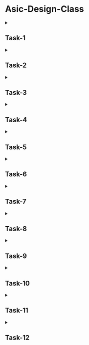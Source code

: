 # Asic-Design-Class
<details>
 
<summary> <h2>Task-1</h2> </summary>

## Task-1: Write a C code and compile it on gcc compiler.

This repository contains a simple C program that calculates the sum of n numbers.

File: Sum1tox.c
This is the main source file containing the C program.
Compilation: Compiled using gcc
`gcc -o sum1tox Sum1tox.c`

`-o sum1tox`: Specifies the output file name as sum1tox

Sum1tox.c: Input source file name

Execution: After compilation, execute the program with the command `./sum1tox.`


![Screenshot 2024-07-17 092149](https://github.com/user-attachments/assets/af84717b-b0c1-4f8a-9d30-8d80195b5b6d)




## Compile same code and run it onto RISC-V gcc compiler.

**Step:1**

Compiled the c code on RISC-V compiler using `cat Sum1tox.c`. 

![Screenshot 2024-07-18 195246](https://github.com/user-attachments/assets/6899beb4-d383-4b27-a502-3cd120e7b846)

**Step:2**

Then convert the C program to assembly code using `riscv64-unknown-elf-objdump -d sum1tox`
and after that use this command: `riscv64-unknown-elf-gcc -O1 -mabi=lp64 -march=rv64i -o sum1tox Sum1tox.c` to compile the program.

**Step:3**

Finally we use  `riscv64-unknown-elf-objdump -d sum1tox | less` to dump the assembly code in terminal.

![Screenshot 2024-07-18 192606](https://github.com/user-attachments/assets/94ad7db1-6a88-4d29-9afa-be0ba5166ffe)

Now we can see that our output is same at 1018c location using both gcc and RISCV compiler.

</details>

<details>
 
<summary> <h2>Task-2</h2> </summary>

## Task-2:To find the output of C program on the RISC V Compiler and debug each instruction using the Spike command.

**Step-1:** Firstly we verified that our c code result come from gcc and Risc-V compiler are equal and then we start debugging using `spike -d pk sum1tox` command.

![Screenshot 2024-07-21 142420](https://github.com/user-attachments/assets/d04d0992-002d-437e-98b4-f4af68473c0d)

**Step-2:** The Assembly code of our C program is:

![Screenshot 2024-07-21 104126](https://github.com/user-attachments/assets/832f190c-048a-46c8-91a8-3fc81b4e1869)



**Step-3:** From the assembly code we can see that the first address is at 100b0. To debug it we use the following command: `until pc 0 100b0`
Our first instruction is reg 0. To check it's content we use following code: `reg 0 a0`. Similarly we can get content of each and every line of our assembly code.

![Screenshot 2024-07-21 104507](https://github.com/user-attachments/assets/389df2cf-23ac-42f1-8ee6-cf2b2b22f17a)

</details>
 
<details>
 
<summary> <h2>Task-3</h2> </summary>

## Task-3: To run assembly instructions using a given verilog code for a risc-V processor.


| Operation         | RISC-V ISA      | Hardcoded ISA   | Instruction Format |
|-------------------|-----------------|-----------------|---------------------|
| ADD r8, r9, r10   | 32’h00A482B3    | 32'h02208300    | R-type              |
| SUB r10, r8, r9   | 32’h409482B3    | 32'h02209380    | R-type              |
| AND r9, r8, r10   | 32’h00A4C2B3    | 32'h0230A400    | R-type              |
| OR r8, r9, r5     | 32’h005482B3    | 32'h02513480    | R-type              |
| XOR r8, r8, r4    | 32’h004482B3    | 32'h0240C500    | R-type              |
| SLT r00, r1, r4   | 32’h004002B3    | 32'h02415580    | R-type              |
| ADDI r02, r2, 5   | 32’h00510113    | 32'h00520600    | I-type              |
| SW r2, r0, 4      | 32’h00412023    | 32'h00209181    | S-type              |
| SRL r06, r01, r1  | 32’h00119533    | 32'h00271803    | R-type              |
| BNE r0, r0, 20    | 32’h01400063    | 32'h01409002    | B-type              |
| BEQ r0, r0, 15    | 32’h00F00063    | 32'h00F00002    | B-type              |
| LW r03, r01, 2    | 32’h00210183    | 32'h00208681    | I-type              |
| SLL r05, r01, r1  | 32’h00109533    | 32’h00208783    | R-type              |

The following commands were used to run the verilog code:

![Screenshot 2024-07-28 144818](https://github.com/user-attachments/assets/60344dc3-8cee-4b74-9d50-9fba65bd99e1)

The given hardcoded instructions are:

![Screenshot 2024-07-28 115648](https://github.com/user-attachments/assets/2984cac6-79ba-4429-a171-baa32e2f4117)

Our verilog program instructions are:

![Screenshot 2024-07-28 125110](https://github.com/user-attachments/assets/a5c481a8-89f9-4d21-83bd-02b378466c7e)


Here in this code there are some mismatch in the below images because the code which we are using is already hardcoded:


`ADD R8, R9, R10`

This is the waveform of the given hardcoded verilog program:

![Screenshot 2024-07-28 115909](https://github.com/user-attachments/assets/a25b54d1-dc1d-4d60-8591-835493c83d55)

This is the waveform of our verilog program:

![Screenshot 2024-07-28 140238](https://github.com/user-attachments/assets/b3905a23-b725-4876-af62-8a26068ca64e)


`SUB R10, R8, R9`

This is the waveform of the given hardcoded verilog program:

![Screenshot 2024-07-28 115942](https://github.com/user-attachments/assets/3adb8b54-269f-4fae-a213-16f37cd9f701)

This is the waveform of our verilog program:

![Screenshot 2024-07-28 140315](https://github.com/user-attachments/assets/fbe28a5c-a1d7-471e-a477-2dd75a885a2d)

`AND R9, R8, R10`

 This is the waveform of the given hardcoded verilog program:

 ![Screenshot 2024-07-28 120013](https://github.com/user-attachments/assets/a7426e2c-fc90-4047-ad83-e081414119ec)

 This is the waveform of our verilog program:

 ![Screenshot 2024-07-28 140330](https://github.com/user-attachments/assets/fcbfebaa-0100-4f14-9a92-1c55127a898b)


 `OR R8, R9, R5`

  This is the waveform of the given hardcoded verilog program:

  ![Screenshot 2024-07-28 120035](https://github.com/user-attachments/assets/80f8c2a2-03b9-4c4b-8bd5-49101ffaaad3)

  This is the waveform of our verilog program:

  ![Screenshot 2024-07-28 140347](https://github.com/user-attachments/assets/4f63a635-3a6d-4f5f-909c-483181f553b3)

  `XOR r8, r8, r4`

  This is the waveform of the given hardcoded verilog program:

  ![Screenshot 2024-07-28 120128](https://github.com/user-attachments/assets/de4b3cf8-4eef-4868-b5ef-3d10d976c579)

  This is the waveform of our verilog program:

  ![Screenshot 2024-07-28 140403](https://github.com/user-attachments/assets/aefa8bf4-491e-42f4-a685-09576e3f7ff2)

  `SLT r00, r1, r4 `

  This is the waveform of the given hardcoded verilog program:

  ![Screenshot 2024-07-28 120156](https://github.com/user-attachments/assets/7c3b22f6-db6e-4aaf-9f55-b564e8c6f8ad)

  This is the waveform of our verilog program:

  ![Screenshot 2024-07-28 140426](https://github.com/user-attachments/assets/fa74712f-9fab-4c9b-939b-f091414b9859)

  `ADDI r02, r2, 5 `

  This is the waveform of the given hardcoded verilog program:

  ![Screenshot 2024-07-28 120220](https://github.com/user-attachments/assets/32fefec3-ba90-4f8d-bdd3-c453cdcfc516)

  This is the waveform of our verilog program:

  ![Screenshot 2024-07-28 140442](https://github.com/user-attachments/assets/5c2c48df-ea70-45ef-8f44-6238c33ff02c)

  `SW r2, r0, 4`

   This is the waveform of the given hardcoded verilog program:

   ![Screenshot 2024-07-28 120245](https://github.com/user-attachments/assets/71704811-25de-4352-a6b1-8472d0988329)

   This is the waveform of our verilog program:

   ![Screenshot 2024-07-28 140458](https://github.com/user-attachments/assets/5965733c-a2c4-435b-90a3-47caa206a3c7)

   `SRL r06, r01, r1`

   This is the waveform of our verilog program:

   ![Screenshot 2024-07-28 140514](https://github.com/user-attachments/assets/ef1666db-b95a-4452-b19d-763d206200fd)

   `BNE r0, r0, 20`

   This is the waveform of our verilog program:

   ![Screenshot 2024-07-28 184617](https://github.com/user-attachments/assets/69ce370e-a8cd-4f9e-b309-208f7ef74fed)

   `BEQ r0, r0, 15`

   This is the waveform of our verilog program:

   ![Screenshot 2024-07-28 184650](https://github.com/user-attachments/assets/0f774abb-2bb4-4771-8733-9a26d3261b87)

</details>
 

<details>
 
<summary> <h2>Task-4</h2> </summary>

## Task:4-->> To write an Application in C, compile it with gcc and Risc-v gcc
**Application:To design a Voting Machine which takes input from users and give final result according to inputs.** 

**Step:1-->> C code of the application**

> code

``` c
#include<stdio.h> 

int main() { 
    char n[10]; 
    int a[10], csp = 0, bjp = 0, bsp = 0, sp = 0, nota = 0, win = 0;

    again: 
    printf("\nPlease enter your name:"); 
    scanf("%s", n);

    printf("\nHello %s please enter your age:", n); 
    scanf("%d", &a[0]); // a[0] for age.

    if(a[0] >= 18) { 
        printf("\nYou are eligible for voting!\nLet's start the process."); 
        printf("\nEnter 1-CONGRESS\nEnter 2-BJP\nEnter 3-BAHUJAN SAMAJWADI PARTY\nEnter 4-SAMAJWADI PARTY\nEnter 5-NOTA\n:"); 
        scanf("%d", &a[1]); // a[1] for your vote.

        if(a[1] == 1) csp++; 
        if(a[1] == 2) bjp++; 
        if(a[1] == 3) bsp++; 
        if(a[1] == 4) sp++; 
        if(a[1] == 5) nota++;

        printf("\nAll process is completed! Here is your receipt."); 
        printf("\nReceipt:\nName: %s\nAge: %d", n, a[0]);

        if(a[1] == 1) printf("\nVote: CONGRESS"); 
        if(a[1] == 2) printf("\nVote: BJP"); 
        if(a[1] == 3) printf("\nVote: BAHUJAN SAMAJWADI PARTY"); 
        if(a[1] == 4) printf("\nVote: SAMAJWADI PARTY"); 
        if(a[1] == 5) printf("\nVote: NOTA");

        printf("\nThanks for visiting :)");

        nefv: 
        printf("\nEnter 0 for exit\nEnter 1 for allowing another person to vote:"); 
        scanf("%d", &a[2]);

        if(a[2] == 0) { 
            printf("\nResult of voting\nCONGRESS = %d\nBJP = %d\nBAHUJAN SAMAJWADI PARTY = %d\nSAMAJWADI PARTY = %d\nNOTA = %d", csp, bjp, bsp, sp, nota);
            win = ((csp > bjp) && (csp > bsp) && (csp > sp)) ? csp :
                  ((bjp > csp) && (bjp > bsp) && (bjp > sp)) ? bjp :
                  ((bsp > bjp) && (bsp > csp) && (bsp > sp)) ? bsp :
                  ((sp > bjp) && (sp > csp) && (sp > bsp)) ? sp : nota;

            if(win == bjp) printf("\nThe Winner is BJP!"); 
            if(win == csp) printf("\nThe Winner is CONGRESS!"); 
            if(win == bsp) printf("\nThe Winner is BAHUJAN SAMAJWADI PARTY!"); 
            if(win == sp) printf("\nThe Winner is SAMAJWADI PARTY!"); 
            if((win == nota) && (bjp == 0) && (csp == 0) && (bsp == 0) && (sp == 0)) 
                printf("\nNo one got any votes, that's why voting is postponed and voting dates will be available soon!"); 
            if(win < nota) printf(", but NOTA got more votes than the winner.");
        } 
        
        if(a[2] == 1) 
            goto again; 
    } else { 
        printf("\nYou are not eligible for voting.\nThanks for visiting!"); 
        goto nefv; 
    } // Not eligible for voting.

    return 0; 
}
```

**Step:2-->> Compilation using gcc compiler: For this we used command `gcc -o Asic_Application Application.c`**

file:///home/vsduser/Pictures/Screenshot%20from%202024-08-14%2018-37-17.png![image](https://github.com/user-attachments/assets/d8b7ada4-b82c-4cea-b70c-563c66c6be24)



**Step:3-->> Compilation using risc-v by O1 with `riscv64-unknown-elf-gcc -O1 -mabi=lp64 -march=rv64i -o Asic_Application Application.c` command**


``` c
vsduser@vsduser-VirtualBox:~/Downloads$ riscv64-unknown-elf-gcc -O1 -mabi=lp64 -march=rv64i -o Asic_Application Application.c 
vsduser@vsduser-VirtualBox:~/Downloads$ gcc Application.c 
vsduser@vsduser-VirtualBox:~/Downloads$ ./a.out

Please enter your name:Huzaifa

Hello Huzaifa please enter your age:23

You are eligible for voting!
Let's start the process.
Enter 1-CONGRESS
Enter 2-BJP
Enter 3-BAHUJAN SAMAJWADI PARTY
Enter 4-SAMAJWADI PARTY
Enter 5-NOTA
:5

All process is completed! Here is your receipt.
Receipt:
Name: Huzaifa
Age: 23
Vote: NOTA
Thanks for visiting :)
Enter 0 for exit
Enter 1 for allowing another person to vote:0

Result of voting
CONGRESS = 0
BJP = 0
BAHUJAN SAMAJWADI PARTY = 0
SAMAJWADI PARTY = 0
NOTA = 1
No one got any votes, that's why voting is postponed and voting dates will be available soon!
```

**Step:4-->> To debug each instruction using the O1 by `spike pk` command**

``` c
vsduser@vsduser-VirtualBox:~/Downloads$ riscv64-unknown-elf-gcc -O1 -mabi=lp64 -march=rv64i -o Asic_Application
vsduser@vsduser-VirtualBox:~/Downloads$ spike pk Asic_Application 
bbl loader

Please enter your name:Huzaifa

Hello Huzaifa please enter your age:23

You are eligible for voting!
Let's start the process.
Enter 1-CONGRESS
Enter 2-BJP
Enter 3-BAHUJAN SAMAJWADI PARTY
Enter 4-SAMAJWADI PARTY
Enter 5-NOTA
:5

All process is completed! Here is your receipt.
Receipt:
Name: Huzaifa
Age: 23
Vote: NOTA
Thanks for visiting :)
Enter 0 for exit
Enter 1 for allowing another person to vote:0

Result of voting
CONGRESS = 0
BJP = 0
BAHUJAN SAMAJWADI PARTY = 0
SAMAJWADI PARTY = 0
NOTA = 1
No one got any votes, that's why voting is postponed and voting dates will be available soon!

```

**We can see that output coming from gcc compilation, Risc-v compilation and after debugging by O1 using Spike command is same** 


**Step:5-->> Finally we use `riscv64-unknown-elf-objdump -d Asic_Application | less` to dump the assembly code in terminal.**

file:///home/vsduser/Pictures/Screenshot%20from%202024-08-14%2017-49-09.png![image](https://github.com/user-attachments/assets/c3f72645-4142-4bae-ae0f-0738cf214b18)

</details>

<details>
 
<summary> <h2>Task-5</h2> </summary>

## Task:5-->> To make a Risc-V processor core using TL-Verilog.

TL-Verilog (Transaction-Level Verilog) is an advanced hardware description language that builds upon traditional Verilog, aimed at enhancing productivity and abstraction in digital design. It's particularly suited for complex digital systems, such as processors, where managing and optimizing the design process can be challenging.

Key Concepts of TL-Verilog:

**Transaction-Level Abstraction:**

TL-Verilog focuses on modeling the movement of data at a higher level of abstraction, known as transaction-level modeling. Unlike traditional Verilog, which often emphasizes individual signals and their timing, TL-Verilog deals with transactions—units of data movement between different parts of a digital system. This abstraction simplifies design by allowing engineers to think about the overall data flow rather than individual signal toggles.

**Pipeline Constructs:**

One of the major innovations in TL-Verilog is its approach to pipelining. Pipelines are fundamental in digital systems, particularly in CPUs and other processors, where multiple instructions or operations are processed in parallel. In TL-Verilog, pipelines are explicitly defined and managed, making it easier to visualize, implement, and optimize complex pipelines, reducing the chances of errors that might occur with manual pipeline management in traditional Verilog.

**Implicit Register Management:**

In traditional Verilog, designers must explicitly declare and manage registers—storage elements that hold data. TL-Verilog, however, introduces the concept of implicit registers, where the language automatically handles register allocation based on the designer’s high-level description. This reduces the amount of code that needs to be written and makes the design cleaner and easier to understand.

**Cleaner and Simplified Syntax:**

TL-Verilog offers a more streamlined syntax compared to traditional Verilog, which can be verbose and prone to errors. This simplification not only makes the code easier to write and read but also helps in reducing bugs and speeding up the overall development process.

**Scalability:**

The language is designed with scalability in mind. As digital designs grow in complexity, managing them in traditional Verilog can become increasingly difficult. TL-Verilog’s higher-level constructs and abstractions allow for more efficient management of large-scale designs, making it easier to scale up projects.

**Compatibility with Verilog:**

TL-Verilog is fully compatible with traditional Verilog. This means that designers can integrate TL-Verilog into their existing Verilog-based workflows without needing to completely overhaul their current design processes. This compatibility also allows for gradual adoption, where designers can start using TL-Verilog in parts of their design while still relying on traditional Verilog where necessary.

## Risc-V Architecture:

![Screenshot 2024-08-21 121029](https://github.com/user-attachments/assets/143cee21-5214-4f33-a7dc-cb82efe8ff0e)

> Code
``` c

\m4_TLV_version 1d: tl-x.org
\SV
   // This code can be found in: https://github.com/stevehoover/RISC-V_MYTH_Workshop
   
   m4_include_lib(['https://raw.githubusercontent.com/BalaDhinesh/RISC-V_MYTH_Workshop/master/tlv_lib/risc-v_shell_lib.tlv'])

\SV
   m4_makerchip_module   // (Expanded in Nav-TLV pane.)
\TLV

   // /====================\
   // | Sum 1 to 9 Program |
   // \====================/
   //
   // Program for MYTH Workshop to test RV32I
   // Add 1,2,3,...,9 (in that order).
   //
   // Regs:
   //  r10 (a0): In: 0, Out: final sum
   //  r12 (a2): 10
   //  r13 (a3): 1..10
   //  r14 (a4): Sum
   // 
   // External to function:
   m4_asm(ADD, r10, r0, r0)             // Initialize r10 (a0) to 0.
   // Function:
   m4_asm(ADD, r14, r10, r0)            // Initialize sum register a4 with 0x0
   m4_asm(ADDI, r12, r10, 1010)         // Store count of 10 in register a2.
   m4_asm(ADD, r13, r10, r0)            // Initialize intermediate sum register a3 with 0
   // Loop:
   m4_asm(ADD, r14, r13, r14)           // Incremental addition
   m4_asm(ADDI, r13, r13, 1)            // Increment intermediate register by 1
   m4_asm(BLT, r13, r12, 1111111111000) // If a3 is less than a2, branch to label named <loop>
   m4_asm(ADD, r10, r14, r0)            // Store final result to register a0 so that it can be read by main program
   
   m4_asm(SW, r0, r10, 100)             //Command to check for Load instruction
   m4_asm(LW, r15, r0, 100)             // Command to check for the Store Instruction
   
   
   // Optional:
   // m4_asm(JAL, r7, 00000000000000000000) // Done. Jump to itself (infinite loop). (Up to 20-bit signed immediate plus implicit 0 bit (unlike JALR) provides byte address; last immediate bit should also be 0)
   m4_define_hier(['M4_IMEM'], M4_NUM_INSTRS)

   |cpu
      @0
         $reset = *reset;
         $clk_Abu = *clk;



      // YOUR CODE HERE
      @0
         $pc[31:0] = >>1$reset ? 0 
                    : >>3$valid_taken_br ? >>3$br_target_pc
                    : >>3$valid_load ? >>3$pc_inc
                    : >>1$pc_inc;
         
         $start = !$reset && >>1$reset;
     
         
      @1
         $pc_inc[31:0] = $pc + 32'd4;
         //Fetch logic
         
         $imem_rd_addr[M4_IMEM_INDEX_CNT -1 : 0] = $pc[M4_IMEM_INDEX_CNT +1 : 2];
         $imem_rd_en = !$reset;
         $instr[31:0] = $imem_rd_data[31:0];
         
         // Instruction type 

         $is_i_instr = $instr[6:2] ==? 5'b0000x ||
                       $instr[6:2] ==? 5'b001x0 ||
                       $instr[6:2] ==? 5'b11100 ;

         $is_r_instr = $instr[6:2] ==? 5'b01011 ||
                       $instr[6:2] ==? 5'b01100 ||
                       $instr[6:2] ==? 5'b01110 ||
                       $instr[6:2] ==? 5'b10100 ;
         
         $is_u_instr = $instr[6:2] ==? 5'b0x101;
     
         $is_j_instr = $instr[6:2] ==? 5'b11011;

         $is_b_instr = $instr[6:2] ==? 5'b11000;
         
         $is_s_instr = $instr[6:2] ==? 5'b0100x;
         
                  
         
         
         //decode logic for immediate values
         
         $imm[31:0] = $is_i_instr ? { {21{$instr[31]}}, $instr[30:20]}:
                      $is_s_instr ? { {21{$instr[31]}}, $instr[30:25], $instr[11:7]} :
                      $is_b_instr ? { {20{$instr[31]}}, $instr[7], $instr[30:25], $instr[11:8], 1'b0} :
                      $is_u_instr ? {$instr[31:12], 12'b0} :
                      $is_j_instr ? { {12{$instr[31]}}, $instr[19:12], $instr[20], $instr[30:21], 1'b0} :
                      32'b0;         
                
         //decoding other instruction elements
         
         $opcode[6:0] = $instr[6:0] ;
         
         $rd_valid = $is_r_instr || $is_j_instr || $is_i_instr || $is_u_instr;
         $rs2_valid = $is_r_instr || $is_s_instr || $is_b_instr;
         $rs1_valid = $is_r_instr || $is_i_instr || $is_b_instr || $is_s_instr;
         $funct3_valid = $is_r_instr || $is_i_instr || $is_b_instr || $is_s_instr;
         $funct7_valid = $is_r_instr;
         
         ?$rd_valid
            $rd[4:0] = $instr[11:7];
         
         ?$rs2_valid
            $rs2[4:0] = $instr[24:20];
         ?$rs1_valid
            $rs1[4:0] = $instr[19:15];
         ?$funct3_valid
            $funct3[2:0] = $instr[14:12];
         ?$funct7_valid
            $funct7[6:0] = $instr[31:25];
            
         //decoding instructions

         $dec_bits[10:0] = {$funct7[5],$funct3,$opcode};

         //ADD Instructions 
         $is_addi = $dec_bits ==? 11'bx_000_0010011;
         $is_add  = $dec_bits ==? 11'b0_000_0110011;

         //Subtract Instructions
         $is_sltiu  = $dec_bits ==? 11'bx_011_0010011;
         $is_xori   = $dec_bits ==? 11'bx_100_0010011;
         $is_ori    = $dec_bits ==? 11'bx_110_0010011;
         $is_andi   = $dec_bits ==? 11'bx_111_0010011;
         $is_slli   = $dec_bits ==? 11'b0_001_0010011;
         $is_srli   = $dec_bits ==? 11'b0_101_0010011;
         $is_sral   = $dec_bits ==? 11'b1_101_0010011;
         $is_sub    = $dec_bits ==? 11'b1_000_0110011;
         $is_sll    = $dec_bits ==? 11'b0_001_0110011;
         $is_slt    = $dec_bits ==? 11'b0_010_0110011;
         $is_sltu   = $dec_bits ==? 11'b0_011_0110011;
         $is_xor    = $dec_bits ==? 11'b0_100_0110011;
         $is_srl    = $dec_bits ==? 11'b0_101_0110011;
         $is_sra    = $dec_bits ==? 11'b1_101_0110011;
         $is_or     = $dec_bits ==? 11'b0_110_0110011;
         $is_and    = $dec_bits ==? 11'b0_111_0110011;
         
         //Branch Instructions 
         //BEQ - Branch on equal 
         $is_beq = $dec_bits ==? 11'bx_000_1100011;
         //BNE - Branch not equal
         $is_bne = $dec_bits ==? 11'bx_001_1100011;
         //BLT - Branch on less than
         $is_blt = $dec_bits ==? 11'bx_100_1100011;
         //BGE - Branch on greater than
         $is_bge = $dec_bits ==? 11'bx_101_1100011;
         //BLTU - Branch on less than equal
         $is_bltu = $dec_bits ==? 11'bx_110_1100011;
         //BGEU - Branch on greater than equal
         $is_bgeu = $dec_bits ==? 11'bx_111_1100011;
         
         //LOAD INSTRUCTION
         $is_load   = $dec_bits ==? 11'bx_010_0000011;

         //Miscellaneous Instructions 
         $is_lui    = $dec_bits ==? 11'bx_xxx_0110111;
         $is_auipc  = $dec_bits ==? 11'bx_xxx_0010111;
         $is_jal    = $dec_bits ==? 11'bx_xxx_1101111;
         $is_jalb   = $dec_bits ==? 11'bx_000_1100111;
         $is_sb     = $dec_bits ==? 11'bx_000_0100011;
         $is_sh     = $dec_bits ==? 11'bx_001_0100011;
         $is_sw     = $dec_bits ==? 11'bx_010_0100011;
         $is_slti   = $dec_bits ==? 11'bx_010_0010011;

         
                  
      @2
         
         
         $rf_rd_en1 = $rs1_valid;
         $rf_rd_index1[4:0] = $rs1;
         
         $rf_rd_en2 = $rs2_valid;
         $rf_rd_index2[4:0] = $rs2;
         
         //operating on the read values
         
         $src1_value[31:0] = (>>1$rf_wr_index == $rf_rd_index1) && >>1$rf_wr_en
                             ? >>1$result :
                             $rf_rd_data1;
          
         $src2_value[31:0] = (>>1$rf_wr_index == $rf_rd_index2) && >>1$rf_wr_en
                             ? >>1$result :
                             $rf_rd_data2;
         
         $taken_br = $is_beq ? ($src1_value == $src2_value) :
                     $is_bne ?($src1_value != $src2_value) :
                     $is_bltu ? ($src1_value <  $src2_value) :
                     $is_bgeu ? ($src1_value >= $src2_value) :
                     $is_blt ? (($src1_value < $src2_value) ^ ($src1_value[31] != $src2_value[31])) :
                     $is_bgeu ? (($src1_value >= $src2_value) ^ ($src1_value[31] != $src2_value[31])) :
                            1'b0;
         
         
         $br_target_pc[31:0] = $taken_br? $pc + $imm : 0;
         
         
         
      @3
         
         

         $result[31:0] = $is_add ?
                         $src1_value[31:0] + $src2_value[31:0] :
                         $is_sub ?
                         $src1_value[31:0] - $src2_value[31:0] :
                         $is_and ?
                         $src1_value[31:0] & $src2_value[31:0] :
                         $is_or ?
                         $src1_value[31:0] | $src2_value[31:0] :
                         $is_xor ?
                         $src1_value[31:0] ^ $src2_value[31:0] :
                         $is_addi ? 
                         $src1_value[31:0] + $imm[31:0] :
                         $is_andi ?
                         $src1_value[31:0] & $imm[31:0] :
                         $is_ori ?
                         $src1_value[31:0] | $imm[31:0] :
                         $is_xori ?
                         $src1_value[31:0] ^ $imm[31:0] :

                         //Load and store 
                         $is_load ?
                         $src1_value[31:0] + $imm[31:0] :
                         $is_s_instr ?
                         $src1_value[31:0] + $imm[31:0] :

                         //ALU for some shift operations
                         $is_slli ?
                         $src1_value[31:0] << $imm[5:0] :
                         $is_srli ?
                         $src1_value[31:0] >> $imm[5:0] :
                         $is_sll ?
                         $src1_value[31:0] << $src2_value[4:0] :
                         $is_srl ?
                         $src1_value[31:0] >> $src2_value[4:0] :

                         //ALU for some other operations
                         $is_sltu ? $sltu_rslt :
                         $is_sltiu ? $sltiu_rslt :
                         $is_lui ?
                         {$imm[31:12], 12'b0} :
                         $is_auipc ?
                         $pc + $imm :
                         $is_jal ?
                         $pc + 32'd4 :
                         $is_jalr ?
                         $pc + 32'd4 :
                         $is_srai ?
                         { {32{$src1_value[31]}}, $src1_value} >> $imm[4:0] :
                         $is_slt ?
                         ($src1_value[31] == $src2_value[31]) ? $sltu_rslt : {31'b0, $src1_value[31]} :
                         $is_slti ?
                         ($src1_value[31] == $imm[31]) ? $sltu_rslt : {31'b0, $src1_value[31]} :
                         $is_sra ?
                         { {32{$src1_value[31]}}, $src1_value} >> $src2_value[4:0] :
                         32'bx;
         
         $sltu_rslt[31:0]  = $src1_value[31:0] < $src2_value[31:0];
         $sltiu_rslt[31:0] = $src1_value[31:0] < $imm;
         
         //writing ALU result into register file
         $rf_wr_en = ($rd_valid && $rd!=0 && $valid) || >>2$valid_load ;  //writing only when rd is valid and rd is not equal to x0 register
         $rf_wr_index[4:0] = >>2$valid_load ? >>2$rd : $rd;
         
         $rf_wr_data[31:0] = >>2$valid_load ? >>2$ld_data[31:0] : $result;

         
         //To check branch condition
         
       
         $valid = !((>>1$valid_taken_br) || (>>2$valid_taken_br) || (>>1$valid_load) || (>>2$valid_load));
         
         $valid_taken_br = $valid && $taken_br;
         
         
         $valid_load = $valid && $is_load;
      
      @4
         //Data to memory interface
         $dmem_rd_en = $is_load;
         $dmem_wr_en = $is_s_instr && $valid;
         
         $dmem_addr[3:0] = $result[5:2];
         $dmem_wr_data[31:0] = $src2_value;
           
      @5
         $ld_data[31:0] = $dmem_rd_data;
         
         
         
         
         
            
         
         // Testbench
         *passed = |cpu/xreg[15]>>5$value == (1+2+3+4+5+6+7+8+9);
         
         
                                    
         
  

      // Note: Because of the magic we are using for visualisation, if visualisation is enabled below,
      //       be sure to avoid having unassigned signals (which you might be using for random inputs)
      //       other than those specifically expected in the labs. You'll get strange errors for these.

   
   // Assert these to end simulation (before Makerchip cycle limit).
   *passed = *cyc_cnt > 40;
   *failed = 1'b0;
   
   // Macro instantiations for:
   //  o instruction memory
   //  o register file
   //  o data memory
   //  o CPU visualization
   |cpu
      m4+imem(@1)    // Args: (read stage)
      m4+rf(@2, @3)  // Args: (read stage, write stage) - if equal, no register bypass is required
      m4+dmem(@4)    // Args: (read/write stage)

   m4+cpu_viz(@4)    // For visualisation, argument should be at least equal to the last stage of CPU logic. @4 would work for all labs.
\SV
   endmodule

```

**Generated Diagram from the makerchip of the above code is as shown below:**

![Screenshot 2024-08-21 133937](https://github.com/user-attachments/assets/33a30061-1f7b-4e79-a95b-6e9598cac133)


> Viz


![Screenshot 2024-08-21 134026](https://github.com/user-attachments/assets/5992d910-2d47-4bf0-9f70-8d44808b2919)


> Simulation Output


![Screenshot 2024-08-21 134331](https://github.com/user-attachments/assets/5c618912-b854-41e1-ac75-49545ab4d80a)


**The waveforms generated including my clock name $clk_Abu is shown below:**


![Screenshot 2024-08-21 133809](https://github.com/user-attachments/assets/4be5000f-c5cb-40aa-b97b-cd7626e67139)


**The waveform for the `/xreg[14]` where the sum of this program is store:**


![Screenshot 2024-08-21 133854](https://github.com/user-attachments/assets/87f0d3bb-dbbc-4367-a154-5e004c76cf8f)

</details>
 
<details>
 
<summary> <h2>Task-6</h2> </summary>

## Task:6-->> To convert the TL Verilog code to verilog code using Sandpiper and then use GTKWave for pre-synthesis simulation to verify the design.

**Step:1-->> Install Required Packages:**
``` c

python3-pip git iverilog gtkwave

cd ~

sudo apt-get install python3-venv

python3 -m venv .venv

source ~/.venv/bin/activate

pip3 install pyyaml click sandpiper-saas

```

![Screenshot 2024-08-26 170747](https://github.com/user-attachments/assets/db66297b-4faa-4412-98df-d8887d541b3c)

**Step:2-->> Clone this repo containing VSDBabySoC design files and testbench by command  `git clone https://github.com/manili/VSDBabySoC.git`.**

**Step:3-->> Replace the rvmyth.tlv file in the VSDBabySoC directory to src/module with the rvmth.tlv using command `cd /home/subhasis/VSDBabySoC`.**

![Screenshot 2024-08-26 171241](https://github.com/user-attachments/assets/be677722-d34f-457d-bbd1-0b22f6861849)

**Step:4-->> Convert .tlv to .v using this converter command `sandpiper-saas -i ./src/module/*.tlv -o rvmyth.v --bestsv --noline -p verilog --outdir ./src/module/`**

**Generated Verilog code with clk_Abu is as shown below:**

![Screenshot 2024-08-26 173556](https://github.com/user-attachments/assets/0aaf57ca-cef1-4816-934b-005c72796a90)

**Step:5-->> Make the pre_synth_sim.vcd using command `make pre_synth_sim`**

**Step:6-->> To compile and simulate RISC-V design run the following code `iverilog -o output/pre_synth_sim.out -DPRE_SYNTH_SIM src/module/testbench.v -I src/include -I src/module`**

**Step:7-->> To open the Simulation file in gtkwave tool use the following command `gtkwave pre_synth_sim.vcd`**


![Screenshot 2024-08-26 175726](https://github.com/user-attachments/assets/a030945e-954b-45c2-9ebb-62018d5e5819)

**The below diagram contains my clk signal `clk_Abu` , `reset` signal and `Out[9:0]` of Risc-v Core.**

![Screenshot 2024-08-26 173640](https://github.com/user-attachments/assets/e79b02e4-fb1a-4688-9730-d948bb8254ff)


</details>   

   
    
<details>
 
<summary> <h2>Task-7</h2> </summary>

## Task-7: To convert a digital output from a Verilog file into an analog signal using a DAC and PLL for Risc-V processor. 
    
**The following commands were used to run out Risc-V core inside the BabySoc:**
```c
$ sudo apt-get update
$ git clone https://github.com/YosysHQ/yosys.git
$ cd yosys
$ sudo apt install make (If make is not installed please install it) 
$ sudo apt-get install build-essential clang bison flex \
    libreadline-dev gawk tcl-dev libffi-dev git \
    graphviz xdot pkg-config python3 libboost-system-dev \
    libboost-python-dev libboost-filesystem-dev zlib1g-dev
$ make config-gcc
$ make 
$ sudo make install


```

**Use these commands to install iverilog:**

```c

sudo apt-get update
sudo apt-get install iverilog


```

 **Use these commands to install Gtkwave:**

```c

sudo apt-get update
sudo apt install gtkwave

```

**After that to clone the BabySoc use this command `git clone https://github.com/Subhasis-Sahu/BabySoC_Simulation/`**

**In final step for functional verification we use these commands:**

```c

cd BabySoC_Simulation
iverilog -o ./pre_synth_sim.out -DPRE_SYNTH_SIM src/module/testbench.v -I src/include -I src/module/
./pre_synth_sim.out
gtkwave pre_synth_sim.vcd

```

**These are the snapshots of my terminal window:**

file:///home/abu-huzaifa/Pictures/Screenshots/Screenshot%20from%202024-09-02%2023-00-10.png![image](https://github.com/user-attachments/assets/9ad567eb-4cb1-40c9-b0df-5a54c781759a)


file:///home/abu-huzaifa/Pictures/Screenshots/Screenshot%20from%202024-09-02%2023-01-25.png![image](https://github.com/user-attachments/assets/cff605fe-a0fd-4fff-bcd3-887f2ad705de)

**Below is the output waveforms: We can clearly observe that VCO_IN is the input clk for the PLL and CLK is the clk output from the PLL. clk_Abu is the clock used inside the Risc-V core and OUT is the analog signal coming out of the DAC unit.**


file:///home/abu-huzaifa/Pictures/Screenshots/Screenshot%20from%202024-09-02%2022-58-24.png![image](https://github.com/user-attachments/assets/4db83136-2bcd-436a-ba91-6a3413e128a9)


file:///home/abu-huzaifa/Pictures/Screenshots/Screenshot%20from%202024-09-02%2022-58-48.png![image](https://github.com/user-attachments/assets/c8972622-fc91-43cc-8282-5b6e5482d885)


 </details>


  <details>
 
<summary> <h2>Task-8</h2> </summary>



<details>
    <summary>Day-1:</summary>

## Task-8: Verilog RTL Design and Synthesis.

### Lab: Installation of the files and Repository

file:///home/abu-huzaifa/Pictures/Screenshots/Screenshot%20from%202024-10-17%2019-08-13.png![image](https://github.com/user-attachments/assets/6fc3ebcb-8251-4d8d-bf65-1ecc111dce86)


file:///home/abu-huzaifa/Pictures/Screenshots/Screenshot%20from%202024-10-17%2019-12-23.png![image](https://github.com/user-attachments/assets/ef6137a2-6ecd-4b62-a353-af32339d6195)


## Lab: Simulation by iverilog and Gtkwave

**In this lab we have implemented the 2*1 mux using it's verilog code and test bench which is already present in the file that we have clone from the github in lab-1**

file:///home/abu-huzaifa/Pictures/Screenshots/Screenshot%20from%202024-10-17%2019-29-00.png![image](https://github.com/user-attachments/assets/f5817a28-e5bf-49a9-95a1-fb8916ff4c16)

file:///home/abu-huzaifa/Pictures/Screenshots/Screenshot%20from%202024-10-17%2019-31-24.png![image](https://github.com/user-attachments/assets/7355f574-1d3e-4df3-a0f7-f23e3c492c5d)

**We can see the verilog code and test bench by this command**

file:///home/abu-huzaifa/Pictures/Screenshots/Screenshot%20from%202024-10-17%2019-46-35.png![image](https://github.com/user-attachments/assets/3af042d9-423b-4fcc-a83c-bcfdb4c190e3)

file:///home/abu-huzaifa/Pictures/Screenshots/Screenshot%20from%202024-10-17%2019-46-16.png![image](https://github.com/user-attachments/assets/28cf989a-8e62-4f5b-8866-200f9c54ca9a)

## Synthesizer:

**A synthesizer is a crucial tool in the digital design process, responsible for converting RTL (Register Transfer Level) code into a gate-level netlist. The netlist is a detailed representation of the circuit, consisting of logical gates and their connections, ready for physical design stages like place and route. In this flow, Yosys is the synthesizer tool being used, which is an open-source framework for Verilog HDL synthesis. Yosys performs various optimization techniques to produce an efficient gate-level implementation from the RTL code.**

file:///home/abu-huzaifa/Pictures/Screenshots/Screenshot%20from%202024-10-17%2019-57-47.png![image](https://github.com/user-attachments/assets/419fada9-c527-431e-89e5-6ee0208bd62c)

file:///home/abu-huzaifa/Pictures/Screenshots/Screenshot%20from%202024-10-17%2019-58-22.png![image](https://github.com/user-attachments/assets/fab22c0d-9c48-4995-9477-d8f358370245)


## Logic Synthesis:

**So, we have an RTL code that describes the design in terms of data flow and operations. To turn this into an actual circuit, we use a process called synthesis. During synthesis, the RTL code is translated into basic logic gates like AND, OR, and NOT, and the connections between these gates are established. This final representation is called a netlist, which defines the structure of the circuit at the gate level.**

**We need synthesis because RTL is more abstract and easier for humans to write and understand, but we need something that can be physically built on a chip. The netlist generated after synthesis can then be used for place and route, where the gates are laid out on a chip and connected. After synthesis, tools can check if the design meets timing requirements, area constraints, and power limits. Without synthesis, we wouldn’t be able to move from high-level design to an actual, manufacturable circuit.**

## Why we need faster cells?

**The combinational delay limits the maximum speed of a digital logic circuit. To minimize this delay, faster cells are needed so the logic can be computed quickly. This ensures that the required logic is generated before the next clock cycle arrives, allowing the circuit to operate efficiently at higher speeds. So we need a setup time for this:**

## Setup Time:

**Setup time is the minimum amount of time before the clock edge during which the input signal (data) to a flip-flop or latch must remain stable. If the data changes within this period, the flip-flop might not capture the correct value, leading to timing violations. Essentially, the data needs to be ready and stable for a certain time before the clock triggers the flip-flop.**

file:///home/abu-huzaifa/Pictures/Screenshots/Screenshot%20from%202024-10-17%2020-24-18.png![image](https://github.com/user-attachments/assets/efe113f7-2ae2-4265-b85b-37a9d85496f6)

## Why we need slower cells?

**Slow cells are needed to prevent hold time violations, ensuring the logic is captured correctly after the clock edge. The logic must remain stable for a certain time (hold time), and if faster gates are used, it can lead to hold time violations by changing the data too quickly after the clock signal.**

## Hold Time:

**Hold time is the minimum amount of time after the clock edge during which the input signal (data) must remain stable. If the data changes too soon after the clock edge, the flip-flop may not correctly latch the data. This ensures that the data isn't altered prematurely right after the clock edge has triggered the latch or flip-flop.**

file:///home/abu-huzaifa/Pictures/Screenshots/Screenshot%20from%202024-10-17%2020-22-13.png![image](https://github.com/user-attachments/assets/f78b4f9f-5ff0-4f70-b86b-f8ee3b3f5134)


## Lab: Introduction to Yosys:


file:///home/abu-huzaifa/Pictures/Screenshots/Screenshot%20from%202024-10-17%2023-00-51.png![image](https://github.com/user-attachments/assets/75ebf729-110f-4309-9d95-e5ddcdc54244)

file:///home/abu-huzaifa/Pictures/Screenshots/Screenshot%20from%202024-10-17%2023-01-08.png![image](https://github.com/user-attachments/assets/ba8699a5-eb65-41c2-a72c-3bf81d4786b2)

file:///home/abu-huzaifa/Pictures/Screenshots/Screenshot%20from%202024-10-17%2023-01-17.png![image](https://github.com/user-attachments/assets/504f505f-f1d0-451a-bb9c-c03224b2e2de)

file:///home/abu-huzaifa/Pictures/Screenshots/Screenshot%20from%202024-10-17%2023-01-54.png![image](https://github.com/user-attachments/assets/713b579d-c686-4a10-8aa2-e9637fc7338b)

file:///home/abu-huzaifa/Pictures/Screenshots/Screenshot%20from%202024-10-17%2023-02-07.png![image](https://github.com/user-attachments/assets/6a210209-16a8-445b-a1cc-a47358717518)

file:///home/abu-huzaifa/Pictures/Screenshots/Screenshot%20from%202024-10-17%2023-02-17.png![image](https://github.com/user-attachments/assets/b7652e2a-3d28-4813-bc34-a85fe92285eb)

file:///home/abu-huzaifa/Pictures/Screenshots/Screenshot%20from%202024-10-17%2023-02-29.png![image](https://github.com/user-attachments/assets/9b4101c2-5f7e-4197-8d44-f26a0ca9e427)

file:///home/abu-huzaifa/Pictures/Screenshots/Screenshot%20from%202024-10-17%2023-02-39.png![image](https://github.com/user-attachments/assets/80b301c6-ef0d-4b76-b0f5-83357c267bf9)

file:///home/abu-huzaifa/Pictures/Screenshots/Screenshot%20from%202024-10-17%2023-02-47.png![image](https://github.com/user-attachments/assets/54e9232e-a745-4aca-b1ac-ee0ab289f74e)


file:///home/abu-huzaifa/Pictures/Screenshots/Screenshot%20from%202024-10-17%2023-03-07.png![image](https://github.com/user-attachments/assets/25b3ec34-7f11-41df-95b9-d36e44dae03e)


**Convert RTL to netlist using command `abc -liberty ../lib/sky130_fd_sc_hd__tt_025C_1v80.lib`**

file:///home/abu-huzaifa/Pictures/Screenshots/Screenshot%20from%202024-10-17%2023-12-15.png![image](https://github.com/user-attachments/assets/5098bbb7-9f61-4667-949e-7e27aabd3e23)

file:///home/abu-huzaifa/Pictures/Screenshots/Screenshot%20from%202024-10-17%2023-12-41.png![image](https://github.com/user-attachments/assets/b0ef1411-8fe9-4038-81d8-3d3fa58937ae)

file:///home/abu-huzaifa/Pictures/Screenshots/Screenshot%20from%202024-10-17%2023-12-48.png![image](https://github.com/user-attachments/assets/a388b8e6-b4a9-42f2-a06c-af654e94eec7)

**Then to see the netlist we use command `show`**

file:///home/abu-huzaifa/Pictures/Screenshots/Screenshot%20from%202024-10-17%2023-18-32.png![image](https://github.com/user-attachments/assets/b3c8d961-ac4b-4795-bfa1-199121b0d59d)


file:///home/abu-huzaifa/Pictures/Screenshots/Screenshot%20from%202024-10-17%2023-17-37.png![image](https://github.com/user-attachments/assets/9121ddb0-da25-475d-bc0b-6e72c1ca3558)


**Observe netlist using command `write_verilog good_mux_netlist.v`**

file:///home/abu-huzaifa/Pictures/Screenshots/Screenshot%20from%202024-10-17%2023-28-09.png![image](https://github.com/user-attachments/assets/6b376987-befe-414e-82ba-0adfc8bfe5b5)

file:///home/abu-huzaifa/Pictures/Screenshots/Screenshot%20from%202024-10-17%2023-27-09.png![image](https://github.com/user-attachments/assets/f5ebe6e8-ec95-440e-bfb9-f44c65f3b3e9)


file:///home/abu-huzaifa/Pictures/Screenshots/Screenshot%20from%202024-10-17%2023-34-31.png![image](https://github.com/user-attachments/assets/a825c1b9-329e-4b1f-aace-e5fcf30814ee)

file:///home/abu-huzaifa/Pictures/Screenshots/Screenshot%20from%202024-10-17%2023-34-08.png![image](https://github.com/user-attachments/assets/efec039d-3f65-4a61-8e59-d5306acbd976)

</details>
	
<details>
    <summary>Day-2:</summary>

## Lab- Hier synthesis flat synthesis:


**Yosys Synthesis for Multiple Modules:**


file:///home/abu-huzaifa/Pictures/Screenshots/Screenshot%20from%202024-10-18%2020-09-03.png![image](https://github.com/user-attachments/assets/63f7cb9d-038b-4e46-bfd8-bdc65436ed2e)

file:///home/abu-huzaifa/Pictures/Screenshots/Screenshot%20from%202024-10-18%2019-47-45.png![image](https://github.com/user-attachments/assets/2577aa69-d458-4433-86e4-21e1e1f655f9)

file:///home/abu-huzaifa/Pictures/Screenshots/Screenshot%20from%202024-10-18%2020-20-46.png![image](https://github.com/user-attachments/assets/3804f68f-b45d-456f-9917-67fe35d45d07)

file:///home/abu-huzaifa/Pictures/Screenshots/Screenshot%20from%202024-10-18%2020-21-00.png![image](https://github.com/user-attachments/assets/50b63cfb-1131-463b-a61d-c6f5e9d4ef36)

file:///home/abu-huzaifa/Pictures/Screenshots/Screenshot%20from%202024-10-18%2020-21-15.png![image](https://github.com/user-attachments/assets/45110cd8-bdb0-44c6-a8b0-7498c3125470)

file:///home/abu-huzaifa/Pictures/Screenshots/Screenshot%20from%202024-10-18%2020-21-25.png![image](https://github.com/user-attachments/assets/0b7f2cc3-ea96-4ff8-afcf-3174edeb7e1e)

file:///home/abu-huzaifa/Pictures/Screenshots/Screenshot%20from%202024-10-18%2020-21-34.png![image](https://github.com/user-attachments/assets/7d54c8f9-2600-4865-9a85-55d5343dcb76)

file:///home/abu-huzaifa/Pictures/Screenshots/Screenshot%20from%202024-10-18%2020-22-33.png![image](https://github.com/user-attachments/assets/d9e1295f-750d-4eac-9d0a-54b9165d29e8)

file:///home/abu-huzaifa/Pictures/Screenshots/Screenshot%20from%202024-10-18%2020-22-42.png![image](https://github.com/user-attachments/assets/f0996480-b04f-45e4-ac83-9531d3035e9d)

file:///home/abu-huzaifa/Pictures/Screenshots/Screenshot%20from%202024-10-18%2020-22-57.png![image](https://github.com/user-attachments/assets/e10076ae-77ef-4b65-972d-f7abc3402720)

file:///home/abu-huzaifa/Pictures/Screenshots/Screenshot%20from%202024-10-18%2020-23-15.png![image](https://github.com/user-attachments/assets/70671083-a19b-40a4-afec-c87b0035dd8f)

file:///home/abu-huzaifa/Pictures/Screenshots/Screenshot%20from%202024-10-18%2020-23-31.png![image](https://github.com/user-attachments/assets/14465d3a-26be-4a11-9a87-50cc9e666f39)

file:///home/abu-huzaifa/Pictures/Screenshots/Screenshot%20from%202024-10-18%2020-23-41.png![image](https://github.com/user-attachments/assets/f8eea0bc-71a9-4b0c-a10e-f56a4596b63b)

file:///home/abu-huzaifa/Pictures/Screenshots/Screenshot%20from%202024-10-18%2020-23-48.png![image](https://github.com/user-attachments/assets/df08b86a-b58c-4b6c-81ef-a6ca65fdc525)

file:///home/abu-huzaifa/Pictures/Screenshots/Screenshot%20from%202024-10-18%2020-24-02.png![image](https://github.com/user-attachments/assets/ab272892-d87c-4fa3-a1ce-52a9557dff5d)

file:///home/abu-huzaifa/Pictures/Screenshots/Screenshot%20from%202024-10-18%2020-26-28.png![image](https://github.com/user-attachments/assets/9eccc801-778b-4c8b-b48b-68b409c024a8)


file:///home/abu-huzaifa/Pictures/Screenshots/Screenshot%20from%202024-10-19%2000-15-36.png![image](https://github.com/user-attachments/assets/4370fabc-884e-412b-91d9-fd10ddf9a7d3)

file:///home/abu-huzaifa/Pictures/Screenshots/Screenshot%20from%202024-10-19%2000-15-52.png![image](https://github.com/user-attachments/assets/29b35246-88c5-44ff-a9a9-4fdf50c376c5)

file:///home/abu-huzaifa/Pictures/Screenshots/Screenshot%20from%202024-10-19%2000-16-12.png![image](https://github.com/user-attachments/assets/801a8e42-9f7d-4a79-8d5e-cb5f8188bfa3)

file:///home/abu-huzaifa/Pictures/Screenshots/Screenshot%20from%202024-10-19%2000-16-26.png![image](https://github.com/user-attachments/assets/0755cecf-a53e-4c7c-bb5e-552183e16a01)

file:///home/abu-huzaifa/Pictures/Screenshots/Screenshot%20from%202024-10-19%2000-16-36.png![image](https://github.com/user-attachments/assets/e6d9847b-c1ca-4bdd-be96-973d1b285458)

file:///home/abu-huzaifa/Pictures/Screenshots/Screenshot%20from%202024-10-19%2000-16-44.png![image](https://github.com/user-attachments/assets/39139612-f7f1-4576-9382-27e9e6a3ddc3)


file:///home/abu-huzaifa/Pictures/Screenshots/Screenshot%20from%202024-10-19%2000-17-15.png![image](https://github.com/user-attachments/assets/a6c2432c-9e92-4718-89c9-666973d4c291)


file:///home/abu-huzaifa/Pictures/Screenshots/Screenshot%20from%202024-10-18%2020-36-21.png![image](https://github.com/user-attachments/assets/36bc6ff4-5578-421d-b0a0-4a110610e055)


file:///home/abu-huzaifa/Pictures/Screenshots/Screenshot%20from%202024-10-18%2020-37-02.png![image](https://github.com/user-attachments/assets/548efeb2-f143-4884-8656-485a640001d4)

##Flattening:

file:///home/abu-huzaifa/Pictures/Screenshots/Screenshot%20from%202024-10-19%2020-29-55.png![image](https://github.com/user-attachments/assets/68d6cd5e-20f3-445d-9303-3160ccb87acb)

file:///home/abu-huzaifa/Pictures/Screenshots/Screenshot%20from%202024-10-19%2020-27-17.png![image](https://github.com/user-attachments/assets/29756deb-7ac6-45cf-a210-ac4ac04f0f7e)

**Generated Netlist:**

file:///home/abu-huzaifa/Pictures/Screenshots/Screenshot%20from%202024-10-19%2020-28-57.png![image](https://github.com/user-attachments/assets/f3c0f438-4948-44d2-b331-ee0d5004fb0f)


file:///home/abu-huzaifa/Pictures/Screenshots/Screenshot%20from%202024-10-19%2020-29-19.png![image](https://github.com/user-attachments/assets/4ccf6a6e-5bd2-46b7-9c39-4cde5a8ef887)



## Labs of Synchronous and Asynchronous D_FFs:

## Asynchronous Reset:

file:///home/abu-huzaifa/Pictures/Screenshots/Screenshot%20from%202024-10-19%2018-02-38.png![image](https://github.com/user-attachments/assets/40729c1e-3549-4ace-9dc6-09400f8b90a8)

file:///home/abu-huzaifa/Pictures/Screenshots/Screenshot%20from%202024-10-19%2018-03-06.png![image](https://github.com/user-attachments/assets/38787308-7943-4136-8942-7d65f2031c50)

file:///home/abu-huzaifa/Pictures/Screenshots/Screenshot%20from%202024-10-19%2017-59-08.png![image](https://github.com/user-attachments/assets/075362af-5d2e-4595-bcc3-b5c9477d5998)


## Asynchronous Set:

file:///home/abu-huzaifa/Pictures/Screenshots/Screenshot%20from%202024-10-19%2018-03-32.png![image](https://github.com/user-attachments/assets/42f0f693-0f68-4dce-b9f2-00ba791fb6ce)

file:///home/abu-huzaifa/Pictures/Screenshots/Screenshot%20from%202024-10-19%2018-02-10.png![image](https://github.com/user-attachments/assets/9dbe839f-96f2-4cd7-b2ed-51e39c5ba330)


## Synchronous Reset:

file:///home/abu-huzaifa/Pictures/Screenshots/Screenshot%20from%202024-10-19%2018-17-49.png![image](https://github.com/user-attachments/assets/ed19a918-19d7-46e3-8e04-6c9a4936b5b2)

file:///home/abu-huzaifa/Pictures/Screenshots/Screenshot%20from%202024-10-19%2018-17-27.png![image](https://github.com/user-attachments/assets/b2807b9f-a3ae-48c2-9892-9e54aeb691b5)



## Synthesis using Yosys:

## Asynchronous Reset:

file:///home/abu-huzaifa/Pictures/Screenshots/Screenshot%20from%202024-10-19%2019-12-13.png![image](https://github.com/user-attachments/assets/f9b139cd-2ec0-4e4f-9358-9ccc495e255e)

file:///home/abu-huzaifa/Pictures/Screenshots/Screenshot%20from%202024-10-19%2019-12-29.png![image](https://github.com/user-attachments/assets/4da24ec0-9fbd-4167-be73-3bbadb01adc4)

file:///home/abu-huzaifa/Pictures/Screenshots/Screenshot%20from%202024-10-19%2019-12-40.png![image](https://github.com/user-attachments/assets/39ee460b-817a-4d55-96f1-b025b7431362)

file:///home/abu-huzaifa/Pictures/Screenshots/Screenshot%20from%202024-10-19%2019-12-48.png![image](https://github.com/user-attachments/assets/908ae8ae-d90f-4bff-8a02-e011453ac5df)


file:///home/abu-huzaifa/Pictures/Screenshots/Screenshot%20from%202024-10-19%2019-12-55.png![image](https://github.com/user-attachments/assets/79725d12-9d3f-4b92-8bd6-43a378331da8)

file:///home/abu-huzaifa/Pictures/Screenshots/Screenshot%20from%202024-10-19%2019-13-07.png![image](https://github.com/user-attachments/assets/6c4f2385-9e3d-4f84-b593-618d11efc6f1)


file:///home/abu-huzaifa/Pictures/Screenshots/Screenshot%20from%202024-10-19%2019-13-15.png![image](https://github.com/user-attachments/assets/d028a389-2847-4240-9e93-2029d4c15a0a)


file:///home/abu-huzaifa/Pictures/Screenshots/Screenshot%20from%202024-10-19%2019-13-24.png![image](https://github.com/user-attachments/assets/fa72df71-4c4e-4594-81a9-e68d8c65588a)



file:///home/abu-huzaifa/Pictures/Screenshots/Screenshot%20from%202024-10-19%2019-13-31.png![image](https://github.com/user-attachments/assets/600d5b0e-8e1f-47bc-b7f9-c20e9aed0b80)



file:///home/abu-huzaifa/Pictures/Screenshots/Screenshot%20from%202024-10-19%2019-13-46.png![image](https://github.com/user-attachments/assets/f42c8436-44d0-49fb-91a1-3ded3a6acc19)



file:///home/abu-huzaifa/Pictures/Screenshots/Screenshot%20from%202024-10-19%2019-13-52.png![image](https://github.com/user-attachments/assets/d8c8a1d4-cddd-4165-b753-b740b25e6c05)

file:///home/abu-huzaifa/Pictures/Screenshots/Screenshot%20from%202024-10-19%2018-40-32.png![image](https://github.com/user-attachments/assets/4a7d0085-2312-4e25-878b-e8f990c54b7a)



## Asynchronous Set:



```c

yosys
read_verilog dff_async_set.v
synth -top dff_async_set
dfflibmap -liberty ../lib/sky130_fd_sc_hd__tt_025C_1v80.lib
abc -liberty ../lib/sky130_fd_sc_hd__tt_025C_1v80.lib
show




```

file:///home/abu-huzaifa/Pictures/Screenshots/Screenshot%20from%202024-10-19%2019-44-54.png![image](https://github.com/user-attachments/assets/410d8e01-bf1d-4f34-9c67-13e2f6c8f463)


## Synchronous Reset:

```c
yosys
read_verilog dff_syncres.v
synth -top dff_syncres
dfflibmap -liberty ../lib/sky130_fd_sc_hd__tt_025C_1v80.lib
abc -liberty ../lib/sky130_fd_sc_hd__tt_025C_1v80.lib
show

```

file:///home/abu-huzaifa/Pictures/Screenshots/Screenshot%20from%202024-10-19%2019-50-51.png![image](https://github.com/user-attachments/assets/13aae006-bde4-41c1-b8ff-1171ea4b9f05)




## Multiplication by 2:

```c
yosys
read_liberty -lib ../lib/sky130_fd_sc_hd__tt_025C_1v80.lib
read_verilog mult_2.v
synth -top mul2
abc -liberty ../lib/sky130_fd_sc_hd__tt_025C_1v80.lib
show
write_verilog -noattr mul2_net.v
!gvim mul2_net.v



```

file:///home/abu-huzaifa/Pictures/Screenshots/Screenshot%20from%202024-10-19%2020-05-14.png![image](https://github.com/user-attachments/assets/3ad2b5e6-602d-4dfd-ba03-53dc482ca289)

file:///home/abu-huzaifa/Pictures/Screenshots/Screenshot%20from%202024-10-19%2019-55-24.png![image](https://github.com/user-attachments/assets/d5ab9255-4def-40e4-9954-3e5cd1469e94)


**Generated Netlist:**

file:///home/abu-huzaifa/Pictures/Screenshots/Screenshot%20from%202024-10-19%2020-01-04.png![image](https://github.com/user-attachments/assets/8b82b500-4003-4a3a-b097-f94f6f23c099)


## Multiplication with 9:

```c

yosys
read_liberty -lib ../lib/sky130_fd_sc_hd__tt_025C_1v80.lib
read_verilog mult_8.v
synth -top mult8
abc -liberty ../lib/sky130_fd_sc_hd__tt_025C_1v80.lib
show
write_verilog -noattr mul8_net.v
gvim mul8_net.v

```

file:///home/abu-huzaifa/Pictures/Screenshots/Screenshot%20from%202024-10-19%2020-16-46.png![image](https://github.com/user-attachments/assets/2b3267ff-3d8f-47af-9321-f1e54387c3fe)


file:///home/abu-huzaifa/Pictures/Screenshots/Screenshot%20from%202024-10-19%2020-13-57.png![image](https://github.com/user-attachments/assets/e885a0a6-3151-4266-a9fa-009664982c1f)


**Generated Netlist:**

file:///home/abu-huzaifa/Pictures/Screenshots/Screenshot%20from%202024-10-19%2020-16-23.png![image](https://github.com/user-attachments/assets/8fa69059-bab9-4d2e-ba11-e5f3ede4f8b7)

</details>



<details>
    <summary>Day-3:</summary>

## Introduction to optimizations:

## Combinational Logic Optimization

## Lab:

## 2 inp and gate

file:///home/abu-huzaifa/Pictures/Screenshots/Screenshot%20from%202024-10-20%2012-16-35.png![image](https://github.com/user-attachments/assets/001375bc-017e-4b5d-b2fa-d64f979838c1)

**Commands**
```c
yosys
read_liberty -lib ../lib/sky130_fd_sc_hd__tt_025C_1v80.lib
read_verilog opt_check.v
synth -top opt_check
abc -liberty ../lib/sky130_fd_sc_hd__tt_025C_1v80.lib
opt_clean -purge
show


```

file:///home/abu-huzaifa/Pictures/Screenshots/Screenshot%20from%202024-10-20%2012-09-39.png![image](https://github.com/user-attachments/assets/66661dcf-2180-4b17-811d-a4f805c5e3b8)


**After removing unused logic, optimized logic of the circuit is:**

**Commands**
```c
//Design
module opt_check(input a, input b, output y);
	assign y = a?b:0;
endmodule

```

## 2-inp OR gate:

file:///home/abu-huzaifa/Pictures/Screenshots/Screenshot%20from%202024-10-20%2012-27-56.png![image](https://github.com/user-attachments/assets/8bcde222-39cb-44c2-ae4f-e46fe3be0122)


```c
yosys
read_liberty -lib ../lib/sky130_fd_sc_hd__tt_025C_1v80.lib
read_verilog opt_check2.v
synth -top opt_check2
abc -liberty ../lib/sky130_fd_sc_hd__tt_025C_1v80.lib
opt_clean -purge
show

```

file:///home/abu-huzaifa/Pictures/Screenshots/Screenshot%20from%202024-10-20%2012-25-52.png![image](https://github.com/user-attachments/assets/8280b859-19e3-47c3-8585-f5867aec8bf2)


**After removing unused logic, optimized logic of the circuit is:**

```c
//Design
module opt_check2(input a, input b, output y);
	assign y = a?1:b;
endmodule

```


## 3-inp and gate:

file:///home/abu-huzaifa/Pictures/Screenshots/Screenshot%20from%202024-10-20%2012-30-12.png![image](https://github.com/user-attachments/assets/2fc6cd1a-6b1f-4f61-9aaf-d27980e2af51)

**Commands**

```c
yosys
read_liberty -lib ../lib/sky130_fd_sc_hd__tt_025C_1v80.lib
read_verilog opt_check3.v
synth -top opt_check3
abc -liberty ../lib/sky130_fd_sc_hd__tt_025C_1v80.lib
opt_clean -purge
show

```
file:///home/abu-huzaifa/Pictures/Screenshots/Screenshot%20from%202024-10-20%2012-29-52.png![image](https://github.com/user-attachments/assets/f376fb7c-a9eb-4d52-8438-db3dd49e0e4e)


**After removing unused logic, optimized logic of the circuit is:**

```c
//Design
module opt_check2(input a, input b, input c, output y);
	assign y = a?(b?c:0):0;
endmodule

```

## 2-inp xnor gate:

file:///home/abu-huzaifa/Pictures/Screenshots/Screenshot%20from%202024-10-20%2012-32-04.png![image](https://github.com/user-attachments/assets/e96817bb-6e2c-4d12-81a6-f2a7a9bc7809)

**Commands**

```c

yosys
read_liberty -lib ../lib/sky130_fd_sc_hd__tt_025C_1v80.lib
read_verilog opt_check4.v
synth -top opt_check4
abc -liberty ../lib/sky130_fd_sc_hd__tt_025C_1v80.lib
opt_clean -purge
show
```
file:///home/abu-huzaifa/Pictures/Screenshots/Screenshot%20from%202024-10-20%2012-31-48.png![image](https://github.com/user-attachments/assets/d136433a-4039-454a-8b57-357e4940a5f4)

**After removing unused logic, optimized logic of the circuit is:**

```c
//Design
module opt_check2(input a, input b, input c, output y);
	assign y = a ? (b ? ~c : c) : ~c;
endmodule
```

## D-Flipflop Constant 1 with Asynchronous active low Reset:

file:///home/abu-huzaifa/Pictures/Screenshots/Screenshot%20from%202024-10-20%2018-10-02.png![image](https://github.com/user-attachments/assets/49dd3519-2cd7-4696-9f11-3f0dba3a1cec)

file:///home/abu-huzaifa/Pictures/Screenshots/Screenshot%20from%202024-10-20%2018-19-42.png![image](https://github.com/user-attachments/assets/32f539bd-53fb-4a99-b08b-6e336a6306d7)

file:///home/abu-huzaifa/Pictures/Screenshots/Screenshot%20from%202024-10-20%2018-09-22.png![image](https://github.com/user-attachments/assets/e09d2068-3ec7-47e7-a38b-a2126e76ef2b)

**Commands**

```c
yosys
read_liberty -lib ../lib/sky130_fd_sc_hd__tt_025C_1v80.lib
read_verilog dff_const1.v
synth -top dff_const1
dfflibmap -liberty ../lib/sky130_fd_sc_hd__tt_025C_1v80.lib
show

```
file:///home/abu-huzaifa/Pictures/Screenshots/Screenshot%20from%202024-10-20%2018-12-23.png![image](https://github.com/user-attachments/assets/1c83f234-5285-4330-a628-1cee7300aa83)

file:///home/abu-huzaifa/Pictures/Screenshots/Screenshot%20from%202024-10-20%2018-12-29.png![image](https://github.com/user-attachments/assets/e992b6e2-5d79-46fd-b841-a48b5edcd9a8)



file:///home/abu-huzaifa/Pictures/Screenshots/Screenshot%20from%202024-10-20%2018-11-39.png![image](https://github.com/user-attachments/assets/f109a7b2-87eb-4328-8804-b265105575fd)


## D-Flipflop Constant 2 with Asynchronous active high Reset:

file:///home/abu-huzaifa/Pictures/Screenshots/Screenshot%20from%202024-10-20%2018-16-16.png![image](https://github.com/user-attachments/assets/150491c6-ea01-4984-8736-2a825ee63bf5)

file:///home/abu-huzaifa/Pictures/Screenshots/Screenshot%20from%202024-10-20%2018-15-22.png![image](https://github.com/user-attachments/assets/fd61f6fd-418d-465c-a1ae-9550dd654130)

file:///home/abu-huzaifa/Pictures/Screenshots/Screenshot%20from%202024-10-20%2018-13-45.png![image](https://github.com/user-attachments/assets/bdead2b0-a923-42f2-948f-9736910b1866)

**Commands**
```c
yosys
read_liberty -lib ../lib/sky130_fd_sc_hd__tt_025C_1v80.lib
read_verilog dff_const2.v
synth -top dff_const2
dfflibmap -liberty ../lib/sky130_fd_sc_hd__tt_025C_1v80.lib
show

```
file:///home/abu-huzaifa/Pictures/Screenshots/Screenshot%20from%202024-10-20%2018-40-48.png![image](https://github.com/user-attachments/assets/0aab8804-a98c-4a77-bb72-fce2c2cbeab8)

file:///home/abu-huzaifa/Pictures/Screenshots/Screenshot%20from%202024-10-20%2018-41-00.png![image](https://github.com/user-attachments/assets/c330db36-16b0-452d-b448-0b3bb79d0e62)

file:///home/abu-huzaifa/Pictures/Screenshots/Screenshot%20from%202024-10-20%2018-40-32.png![image](https://github.com/user-attachments/assets/c981f279-ed0e-4be6-981c-305705f4f6ae)



## D-Flipflop Constant 3 with Asynchronous active low Reset:

file:///home/abu-huzaifa/Pictures/Screenshots/Screenshot%20from%202024-10-20%2019-28-20.png![image](https://github.com/user-attachments/assets/3ea05cac-f344-49ac-970b-8438f617c373)

file:///home/abu-huzaifa/Pictures/Screenshots/Screenshot%20from%202024-10-20%2019-24-47.png![image](https://github.com/user-attachments/assets/a98bb658-3a4c-4466-a047-a661b045aa80)


**Commands**

```c
yosys
read_liberty -lib ../lib/sky130_fd_sc_hd__tt_025C_1v80.lib
read_verilog dff_const3.v
synth -top dff_const3
dfflibmap -liberty ../lib/sky130_fd_sc_hd__tt_025C_1v80.lib
show

```

file:///home/abu-huzaifa/Pictures/Screenshots/Screenshot%20from%202024-10-20%2019-27-35.png![image](https://github.com/user-attachments/assets/a0cbca78-4080-4357-b603-1adc19a2f7ee)

file:///home/abu-huzaifa/Pictures/Screenshots/Screenshot%20from%202024-10-20%2019-27-40.png![image](https://github.com/user-attachments/assets/efe89cc4-52a0-405b-b6f9-3e9169ce542b)


file:///home/abu-huzaifa/Pictures/Screenshots/Screenshot%20from%202024-10-20%2019-27-03.png![image](https://github.com/user-attachments/assets/41a4766a-547b-48e7-a775-4132415af794)


## D-Flipflop Constant 4 with Asynchronous active high Reset:

file:///home/abu-huzaifa/Pictures/Screenshots/Screenshot%20from%202024-10-20%2019-37-17.png![image](https://github.com/user-attachments/assets/6fb75965-dcab-44b5-906a-bef67f0c369b)

file:///home/abu-huzaifa/Pictures/Screenshots/Screenshot%20from%202024-10-20%2019-36-59.png![image](https://github.com/user-attachments/assets/d2a17df9-7693-4536-8982-01c04a86a66d)

**Commands**

```c

yosys
read_liberty -lib ../lib/sky130_fd_sc_hd__tt_025C_1v80.lib
read_verilog dff_const4.v
synth -top dff_const4
dfflibmap -liberty ../lib/sky130_fd_sc_hd__tt_025C_1v80.lib
show

```

file:///home/abu-huzaifa/Pictures/Screenshots/Screenshot%20from%202024-10-20%2019-38-37.png![image](https://github.com/user-attachments/assets/2109c62e-3d23-4757-9daf-c1b01a454ae9)


file:///home/abu-huzaifa/Pictures/Screenshots/Screenshot%20from%202024-10-20%2019-38-45.png![image](https://github.com/user-attachments/assets/32e3826c-9082-406f-89ee-9eafef7d2ba7)


file:///home/abu-huzaifa/Pictures/Screenshots/Screenshot%20from%202024-10-20%2019-38-15.png![image](https://github.com/user-attachments/assets/7c5e5062-412d-423c-a962-ee8e304c20d1)


## D-Flipflop Constant-5 with Asynchronous Reset:

file:///home/abu-huzaifa/Pictures/Screenshots/Screenshot%20from%202024-10-20%2019-43-29.png![image](https://github.com/user-attachments/assets/f785d8f5-82cf-4d0f-8e05-539499c880a3)


file:///home/abu-huzaifa/Pictures/Screenshots/Screenshot%20from%202024-10-20%2019-43-17.png![image](https://github.com/user-attachments/assets/d510711c-96b7-42d8-bade-65e0447a0205)

**Commands**

```c

yosys
read_liberty -lib ../lib/sky130_fd_sc_hd__tt_025C_1v80.lib
read_verilog dff_const5.v
synth -top dff_const5
dfflibmap -liberty ../lib/sky130_fd_sc_hd__tt_025C_1v80.lib
show


```

file:///home/abu-huzaifa/Pictures/Screenshots/Screenshot%20from%202024-10-20%2019-44-55.png![image](https://github.com/user-attachments/assets/8da4633d-5656-4d7b-b498-c1b5a5975238)

file:///home/abu-huzaifa/Pictures/Screenshots/Screenshot%20from%202024-10-20%2019-45-00.png![image](https://github.com/user-attachments/assets/e239d2a2-a00a-4c2f-8e40-ed968da826b9)

file:///home/abu-huzaifa/Pictures/Screenshots/Screenshot%20from%202024-10-20%2019-44-33.png![image](https://github.com/user-attachments/assets/0148bfc7-a234-4a38-9442-5a0feb70c747)


## Counter_Optimization-1:

file:///home/abu-huzaifa/Pictures/Screenshots/Screenshot%20from%202024-10-20%2019-50-01.png![image](https://github.com/user-attachments/assets/698002f1-a689-4760-b42c-5be10624d2a1)

file:///home/abu-huzaifa/Pictures/Screenshots/Screenshot%20from%202024-10-20%2019-49-48.png![image](https://github.com/user-attachments/assets/13bee093-cd4e-4016-b23c-e4452becb29c)

```c
yosys
read_liberty -lib ../lib/sky130_fd_sc_hd__tt_025C_1v80.lib
read_verilog counter_opt.v
synth -top counter_opt
dfflibmap -liberty ../lib/sky130_fd_sc_hd__tt_025C_1v80.lib
show

```

file:///home/abu-huzaifa/Pictures/Screenshots/Screenshot%20from%202024-10-20%2019-51-44.png![image](https://github.com/user-attachments/assets/73f5559d-6d56-482e-af85-47e6711b06ad)

file:///home/abu-huzaifa/Pictures/Screenshots/Screenshot%20from%202024-10-20%2019-51-52.png![image](https://github.com/user-attachments/assets/766d9acb-e165-4f5e-8497-defaf16cc4c5)

file:///home/abu-huzaifa/Pictures/Screenshots/Screenshot%20from%202024-10-20%2019-51-20.png![image](https://github.com/user-attachments/assets/83523b3b-1bbd-496b-9d5c-cf11bfc6a794)


## Counter_Optimization-2:

file:///home/abu-huzaifa/Pictures/Screenshots/Screenshot%20from%202024-10-20%2020-01-07.png![image](https://github.com/user-attachments/assets/bc325c2f-fc2c-4e92-93e4-a338e32c7a4f)

file:///home/abu-huzaifa/Pictures/Screenshots/Screenshot%20from%202024-10-20%2020-00-56.png![image](https://github.com/user-attachments/assets/cff8349b-03a0-467a-bd03-0f26692fe799)

**Commands**

```c

yosys
read_liberty -lib ../lib/sky130_fd_sc_hd__tt_025C_1v80.lib
read_verilog counter_opt2.v
synth -top counter_opt2
dfflibmap -liberty ../lib/sky130_fd_sc_hd__tt_025C_1v80.lib
show
```

file:///home/abu-huzaifa/Pictures/Screenshots/Screenshot%20from%202024-10-20%2020-03-27.png![image](https://github.com/user-attachments/assets/cba53845-ab06-4fdd-ae3d-78994a028f81)

file:///home/abu-huzaifa/Pictures/Screenshots/Screenshot%20from%202024-10-20%2020-03-36.png![image](https://github.com/user-attachments/assets/000a3a5f-786b-4a0a-b68e-55fa7717b337)


file:///home/abu-huzaifa/Pictures/Screenshots/Screenshot%20from%202024-10-20%2020-02-45.png![image](https://github.com/user-attachments/assets/1dc3a0b9-64a8-4199-82a6-cebf6fee742a)


</details>

<details>
    <summary>Day-4:</summary>
	


## 2x1 mux design using Ternary Operator:

file:///home/abu-huzaifa/Pictures/Screenshots/Screenshot%20from%202024-10-20%2022-18-09.png![image](https://github.com/user-attachments/assets/5fd9a9e9-8e32-4aa7-926a-f95777e936db)

file:///home/abu-huzaifa/Pictures/Screenshots/Screenshot%20from%202024-10-20%2022-14-20.png![image](https://github.com/user-attachments/assets/e0115898-33b8-4f83-93fc-50b88735512e)




file:///home/abu-huzaifa/Pictures/Screenshots/Screenshot%20from%202024-10-20%2022-03-52.png![image](https://github.com/user-attachments/assets/fbe5935d-25ac-40d3-8451-6f619b6c2154)


file:///home/abu-huzaifa/Pictures/Screenshots/Screenshot%20from%202024-10-20%2022-03-18.png![image](https://github.com/user-attachments/assets/16b8a172-f92f-4d89-8799-75d98de3c237)

**Commands**

```c

yosys
read_liberty -lib ../lib/sky130_fd_sc_hd__tt_025C_1v80.lib
read_verilog ternary_operator_mux.v
synth -top ternary_operator_mux
abc -liberty ../lib/sky130_fd_sc_hd__tt_025C_1v80.lib
opt_clean -purge
write_verilog -noattr ternary_operator_mux_net.v
!gvim ternary_operator_mux_net.v
show

```

file:///home/abu-huzaifa/Pictures/Screenshots/Screenshot%20from%202024-10-20%2022-09-02.png![image](https://github.com/user-attachments/assets/cb9e7962-0596-4aac-b5f7-72ba643616ab)


file:///home/abu-huzaifa/Pictures/Screenshots/Screenshot%20from%202024-10-20%2022-09-16.png![image](https://github.com/user-attachments/assets/70eaa25f-5a54-4112-9008-14bbb82427f5)


file:///home/abu-huzaifa/Pictures/Screenshots/Screenshot%20from%202024-10-20%2022-06-00.png![image](https://github.com/user-attachments/assets/266f458a-070e-4ffc-ad8f-0eddadb34dd5)

file:///home/abu-huzaifa/Pictures/Screenshots/Screenshot%20from%202024-10-20%2022-06-20.png![image](https://github.com/user-attachments/assets/7547d69d-99ef-49ef-a345-2350bbfbc26c)


**Ternary Operator mux gate level synthesis**

file:///home/abu-huzaifa/Pictures/Screenshots/Screenshot%20from%202024-10-20%2022-18-09.png![image](https://github.com/user-attachments/assets/006fec0c-1f70-4ad9-bc8a-93501206aca5)

file:///home/abu-huzaifa/Pictures/Screenshots/Screenshot%20from%202024-10-20%2022-12-33.png![image](https://github.com/user-attachments/assets/d7011382-5480-4f32-8204-106595dcccbd)


## Bad 2*1 mux:

file:///home/abu-huzaifa/Pictures/Screenshots/Screenshot%20from%202024-10-20%2022-30-52.png![image](https://github.com/user-attachments/assets/da292824-eaed-4eb8-9f4c-5d51ecb5e400)

file:///home/abu-huzaifa/Pictures/Screenshots/Screenshot%20from%202024-10-20%2022-30-37.png![image](https://github.com/user-attachments/assets/60261d57-d7dc-42ef-8534-2c1e80d71a6e)

file:///home/abu-huzaifa/Pictures/Screenshots/Screenshot%20from%202024-10-20%2022-37-57.png![image](https://github.com/user-attachments/assets/7f8cd5b0-7243-4fd6-9fa6-fd93f7c5d240)

file:///home/abu-huzaifa/Pictures/Screenshots/Screenshot%20from%202024-10-20%2022-36-36.png![image](https://github.com/user-attachments/assets/5717bc3b-bb93-40ce-8cad-28439da8e27f)


**We can observe that the output y is changing only when select line is changing, here we can see that when select line is 1 then y should follow input i1, here in this region i1 is changing from 1 to 0 but y is giving only 1 in this region, so it is a bad buffer.**

**Commands**

```c

yosys
read_liberty -lib ../lib/sky130_fd_sc_hd__tt_025C_1v80.lib
read_verilog bad_mux.v
synth -top bad_mux
abc -liberty ../lib/sky130_fd_sc_hd__tt_025C_1v80.lib
opt_clean -purge
write_verilog -noattr bad_mux_net.v
!gvim bad_mux_net.v
show

```

file:///home/abu-huzaifa/Pictures/Screenshots/Screenshot%20from%202024-10-20%2022-52-44.png![image](https://github.com/user-attachments/assets/cbd96518-c594-479c-b347-5a4448e3c712)

file:///home/abu-huzaifa/Pictures/Screenshots/Screenshot%20from%202024-10-20%2022-52-52.png![image](https://github.com/user-attachments/assets/dab543e4-06f5-4018-96a9-85e9e9eb0846)


file:///home/abu-huzaifa/Pictures/Screenshots/Screenshot%20from%202024-10-20%2022-51-35.png![image](https://github.com/user-attachments/assets/6ac858d1-ceed-4d0f-85da-e382e94fb175)


file:///home/abu-huzaifa/Pictures/Screenshots/Screenshot%20from%202024-10-20%2022-52-01.png![image](https://github.com/user-attachments/assets/800f62dc-964c-43ea-899d-13d680acc604)


**Bad mux gate level synthesis.**

file:///home/abu-huzaifa/Pictures/Screenshots/Screenshot%20from%202024-10-20%2022-54-34.png![image](https://github.com/user-attachments/assets/4134bae6-7f99-4650-9fcc-ff4626c9fc38)

file:///home/abu-huzaifa/Pictures/Screenshots/Screenshot%20from%202024-10-20%2022-54-17.png![image](https://github.com/user-attachments/assets/f5db3f61-abc7-4a24-8655-11cf0baa69b7)

## Blocking Caveat:

file:///home/abu-huzaifa/Pictures/Screenshots/Screenshot%20from%202024-10-20%2023-03-56.png![image](https://github.com/user-attachments/assets/6d72233d-b92c-45f4-99ff-c66d5ed08552)

file:///home/abu-huzaifa/Pictures/Screenshots/Screenshot%20from%202024-10-20%2023-03-42.png![image](https://github.com/user-attachments/assets/d09170bd-777f-4f83-aa0a-a0349c272a35)


file:///home/abu-huzaifa/Pictures/Screenshots/Screenshot%20from%202024-10-20%2023-13-31.png![image](https://github.com/user-attachments/assets/14ea4fe6-eae7-46a6-9769-9cad88e01a2a)

file:///home/abu-huzaifa/Pictures/Screenshots/Screenshot%20from%202024-10-20%2023-11-57.png![image](https://github.com/user-attachments/assets/0a28d8b4-61a9-42df-8d7e-f8e668aca332)


**Commands**

```c

yosys
read_liberty -lib ../lib/sky130_fd_sc_hd__tt_025C_1v80.lib
read_verilog blocking_caveat.v
synth -top blocking_caveat
abc -liberty ../lib/sky130_fd_sc_hd__tt_025C_1v80.lib
opt_clean -purge
write_verilog -noattr blocking_caveat_net.v
!gvim blocking_caveat_net.v
show

```

file:///home/abu-huzaifa/Pictures/Screenshots/Screenshot%20from%202024-10-20%2023-19-26.png![image](https://github.com/user-attachments/assets/91e52a1e-0686-4d4d-b20e-5fde84225b1b)


file:///home/abu-huzaifa/Pictures/Screenshots/Screenshot%20from%202024-10-20%2023-19-34.png![image](https://github.com/user-attachments/assets/2a5d7326-9ab3-40f6-9ac4-17e7e9514dc6)


file:///home/abu-huzaifa/Pictures/Screenshots/Screenshot%20from%202024-10-20%2023-18-10.png![image](https://github.com/user-attachments/assets/f216ec85-c005-48f2-815f-d4547043d21a)


file:///home/abu-huzaifa/Pictures/Screenshots/Screenshot%20from%202024-10-20%2023-18-53.png![image](https://github.com/user-attachments/assets/8e37868c-8f94-4277-b1e5-ebe0dcd1a4e4)


**Blocking Caveat gate level synthesis.**


file:///home/abu-huzaifa/Pictures/Screenshots/Screenshot%20from%202024-10-20%2023-28-07.png![image](https://github.com/user-attachments/assets/bfe71280-0d25-4556-b186-54d21a49cfd6)



file:///home/abu-huzaifa/Pictures/Screenshots/Screenshot%20from%202024-10-20%2023-27-49.png![image](https://github.com/user-attachments/assets/f2358979-b524-47a6-af0c-5a4f7613f182)

</details>



</details>



<details>
 
<summary> <h2>Task-9</h2> </summary>

## Task-9: Synthesize RISC-V and compare output with functional simulations.


**The following was the digital and its corresponding analog output on the RISC V processor are as follows:**

file:///home/abu-huzaifa/Pictures/Screenshots/Screenshot%20from%202024-10-24%2002-00-09.png![image](https://github.com/user-attachments/assets/133ea712-5b9e-4fbc-bb75-a4d03bbe265a)

file:///home/abu-huzaifa/Pictures/Screenshots/Screenshot%20from%202024-10-24%2001-59-25.png![image](https://github.com/user-attachments/assets/3ad172d7-03f6-4f38-a25c-4a42458dd5f1)

**We now need to synthesize the RTL and find out the corresponding output. We will use yosys to synthesize the output.**


**The following commands were used to generate the netlist, it is given in the snapshots:** 

   
file:///home/abu-huzaifa/Pictures/Screenshots/Screenshot%20from%202024-10-24%2000-18-20.png![image](https://github.com/user-attachments/assets/e1798d2e-4859-468b-b142-6e6b01f1c61a)

 file:///home/abu-huzaifa/Pictures/Screenshots/Screenshot%20from%202024-10-24%2000-18-40.png![image](https://github.com/user-attachments/assets/bc94036f-ae18-4dc0-8ec1-537d87e068f9)
   
file:///home/abu-huzaifa/Pictures/Screenshots/Screenshot%20from%202024-10-24%2000-19-04.png![image](https://github.com/user-attachments/assets/0a73a173-4442-4f17-ad10-a696f256a782)

 file:///home/abu-huzaifa/Pictures/Screenshots/Screenshot%20from%202024-10-24%2000-20-55.png![image](https://github.com/user-attachments/assets/2ba77a80-1b78-4d12-a756-2abc6c1a70ce)
  
file:///home/abu-huzaifa/Pictures/Screenshots/Screenshot%20from%202024-10-24%2000-21-04.png![image](https://github.com/user-attachments/assets/3f441d69-5979-4865-8ece-6874386048b4)

  file:///home/abu-huzaifa/Pictures/Screenshots/Screenshot%20from%202024-10-24%2000-21-10.png![image](https://github.com/user-attachments/assets/6e9993da-b9ba-4252-9f2b-64bce6a32498)
 

The generated netlist verilog is shown below :

file:///home/abu-huzaifa/Pictures/Screenshots/Screenshot%20from%202024-10-24%2001-07-15.png![image](https://github.com/user-attachments/assets/eff3cf95-e192-49d3-9b5b-3545e691d309)

  


**Top Module "vsdbabysoc" was edited to integrated the generated netlist verilog:** 
  

file:///home/abu-huzaifa/Pictures/Screenshots/Screenshot%20from%202024-10-24%2001-03-58.png![image](https://github.com/user-attachments/assets/864c4311-2feb-4593-b251-5e8f62be15d1)
  

**Now change the testbench to:**
  

 file:///home/abu-huzaifa/Pictures/Screenshots/Screenshot%20from%202024-10-24%2001-03-49.png![image](https://github.com/user-attachments/assets/a0a59655-63a3-4f9b-874e-2787f3906b2f)
 


**To run new SOC, following commands are used which includes the synthesized RVMYTH core:**


file:///home/abu-huzaifa/Pictures/Screenshots/Screenshot%20from%202024-10-24%2001-43-10.png![image](https://github.com/user-attachments/assets/e98f6611-433c-4227-b022-cae7078be22e)


file:///home/abu-huzaifa/Pictures/Screenshots/Screenshot%20from%202024-10-24%2001-43-44.png![image](https://github.com/user-attachments/assets/572991db-427b-4ad9-9016-4f5ea109504c)

  


  

**The Gtkwave is as shown below:**


file:///home/abu-huzaifa/Pictures/Screenshots/Screenshot%20from%202024-10-24%2001-28-55.png![image](https://github.com/user-attachments/assets/175648ac-f3d6-4e8c-b768-77b3a7567281)



**The standard cell highlighted in the image is "09330" the same cell is available in the code as shown in the code:**

file:///home/abu-huzaifa/Pictures/Screenshots/Screenshot%20from%202024-10-24%2000-42-33.png![image](https://github.com/user-attachments/assets/79162f80-560d-48b1-839d-bd12b767122d)

**Conclusion:- From the above output we can observe a sawtooth waveform and thus we can say that the output which we get from GLS is same as that of the functional simulation.**

</details>

<details>
 
<summary> <h2>Task-10</h2> </summary>

## Task-10: Static Timing Analysis for a RISC-V Core with OpenSTA

### Given:

```c
Clock period = 9.4 ns
Setup uncertainty and clock transition will be 5% of clock
Hold uncertainty and data transition will be 8% of clock.
```

### In this task Static timing analysis was performed on the RV core netlist. We run the following commands to perform the analysis: 

file:///home/abu-huzaifa/Pictures/Screenshots/Screenshot%20from%202024-10-28%2023-26-43.png![image](https://github.com/user-attachments/assets/d9e1ee62-8aa9-48c7-a984-a74b06f9b2c6)

### Maximum delay(Setup report)

file:///home/abu-huzaifa/Pictures/Screenshots/Screenshot%20from%202024-10-28%2023-27-05.png![image](https://github.com/user-attachments/assets/660118ee-3d6f-4cf6-99dc-7f4447ffd5a0)


### Minimum delay(Hold report)

file:///home/abu-huzaifa/Pictures/Screenshots/Screenshot%20from%202024-10-28%2023-27-20.png![image](https://github.com/user-attachments/assets/f8c60531-59ae-4fb3-9878-8ed0c1bae986)



</details>


<details>
 
<summary> <h2>Task-11</h2> </summary>

## Task-11: PVT Corner Analysis using OpenSTA

**Contents of tickle script for automating STA procedure:**

```c
set list_of_lib_files(1) "sky130_fd_sc_hd__ff_100C_1v65.lib"
set list_of_lib_files(2) "sky130_fd_sc_hd__ff_100C_1v95.lib"
set list_of_lib_files(3) "sky130_fd_sc_hd__ff_n40C_1v56.lib"
set list_of_lib_files(4) "sky130_fd_sc_hd__ff_n40C_1v65.lib"
set list_of_lib_files(5) "sky130_fd_sc_hd__ff_n40C_1v76.lib"
set list_of_lib_files(6) "sky130_fd_sc_hd__ff_n40C_1v95.lib"
set list_of_lib_files(7) "sky130_fd_sc_hd__ss_100C_1v40.lib"
set list_of_lib_files(8) "sky130_fd_sc_hd__ss_100C_1v60.lib"
set list_of_lib_files(9) "sky130_fd_sc_hd__ss_n40C_1v28.lib"
set list_of_lib_files(10) "sky130_fd_sc_hd__ss_n40C_1v35.lib"
set list_of_lib_files(11) "sky130_fd_sc_hd__ss_n40C_1v40.lib"
set list_of_lib_files(12) "sky130_fd_sc_hd__ss_n40C_1v44.lib"
set list_of_lib_files(13) "sky130_fd_sc_hd__ss_n40C_1v60.lib"
set list_of_lib_files(14) "sky130_fd_sc_hd__ss_n40C_1v76.lib"
set list_of_lib_files(15) "sky130_fd_sc_hd__tt_025C_1v80.lib"
set list_of_lib_files(16) "sky130_fd_sc_hd__tt_100C_1v80.lib"

for {set i 1} {$i <= [array size list_of_lib_files]} {incr i} {
read_liberty /home/abu-huzaifa/BabySoC_Simulation/lib/$list_of_lib_files($i)
read_verilog /home/abu-huzaifa/BabySoC_Simulation/
link_design rvmyth
read_sdc /home/abu-huzaifa/VSDBabySoC/src/sdc/vsdbabysoc_synthesis.sdc
check_setup -verbose
report_checks -path_delay min_max -fields {nets cap slew input_pins fanout} -digits {4} > /home/abu-huzaifa/VSDBabySoC/src/sta_output/min_max_$list_of_lib_files($i).txt

exec echo "$list_of_lib_files($i)" >> /home/abu-huzaifa/VSDBabySoC/src/sta_output/sta_worst_max_slack.txt
report_worst_slack -max -digits {4} >> /home/abu-huzaifa/VSDBabySoC/src/sta_output/sta_worst_max_slack.txt

exec echo "$list_of_lib_files($i)" >> /home/abu-huzaifa/VSDBabySoC/src/sta_output/sta_worst_min_slack.txt
report_worst_slack -min -digits {4} >> /home/abu-huzaifa/VSDBabySoC/src/sta_output/sta_worst_min_slack.txt

exec echo "$list_of_lib_files($i)" >> /home/abu-huzaifa/VSDBabySoC/src/sta_output/sta_tns.txt
report_tns -digits {4} >> /home/abu-huzaifa/VSDBabySoC/src/sta_output/sta_tns.txt

exec echo "$list_of_lib_files($i)" >> /home/abu-huzaifa/VSDBabySoC/src/sta_output/sta_wns.txt
report_wns -digits {4} >> /home/abu-huzaifa/VSDBabySoC/src/sta_output/sta_wns.txt
}
```

**Constraint file:**

```c
create_clock -name CLK -period 9.4 [get_ports CLK]
set_clock_uncertainty [expr 0.05 * 9.4] -setup [get_clocks CLK]
set_clock_uncertainty [expr 0.08 * 9.4] -hold [get_clocks CLK]
set_clock_transition [expr 0.05 * 9.4] [get_clocks CLK]
set_input_transition [expr 0.08 * 9.4] [all_inputs]

set_input_transition [expr $PERIOD * 0.08] [get_ports ENB_CP]
set_input_transition [expr $PERIOD * 0.08] [get_ports ENB_VCO]
set_input_transition [expr $PERIOD * 0.08] [get_ports REF]
set_input_transition [expr $PERIOD * 0.08] [get_ports VCO_IN]
set_input_transition [expr $PERIOD * 0.08] [get_ports VREFH]

```
## Output for different library files



![Screenshot 2024-11-04 221136](https://github.com/user-attachments/assets/68129df1-c363-4e1e-bad7-31b6c6580801)

## Total Negative Slack

![Screenshot 2024-11-05 020245](https://github.com/user-attachments/assets/ca14a96b-19cb-4f03-b942-fce342281b19)

## Worst Negative Slack (WNS)

![WhatsApp Image 2024-11-04 at 19 47 57_8683ce16](https://github.com/user-attachments/assets/27e6574d-dd4b-41b6-a641-22c9592cafab)

## Worst Setup(max) Slack

![WhatsApp Image 2024-11-04 at 19 47 57_90deec03](https://github.com/user-attachments/assets/385d7a05-f561-4a74-ae65-bfc3a7e65837)


## Worst Hold(min) Slack

![WhatsApp Image 2024-11-04 at 19 47 58_14070cb5](https://github.com/user-attachments/assets/f6cf68e3-b71e-4744-96f8-e13f008881a5)





</details>




<details>
 
<summary> <h2>Task-12</h2> </summary>

## Task-12:  Complete the Advanced Physical Design using OpenLane workshop on VSDIAT platform, and create an inverter with your name in it. Document all labs.

<details>
    <summary>Day-1:</summary>

## Inception of open-source EDA, OpenLANE and Sky130 PDK.

```c
# Change directory to openlane flow directory
cd Desktop/work/tools/openlane_working_dir/openlane

# alias docker='docker run -it -v $(pwd):/openLANE_flow -v $PDK_ROOT:$PDK_ROOT -e PDK_ROOT=$PDK_ROOT -u $(id -u $USER):$(id -g $USER) efabless/openlane:v0.21'
# Since we have aliased the long command to 'docker' we can invoke the OpenLANE flow docker sub-system by just running this command
docker

# Now that we have entered the OpenLANE flow contained docker sub-system we can invoke the OpenLANE flow in the Interactive mode using the following command
./flow.tcl -interactive

# Now that OpenLANE flow is open we have to input the required packages for proper functionality of the OpenLANE flow
package require openlane 0.9

# Now the OpenLANE flow is ready to run any design and initially we have to prep the design creating some necessary files and directories for running a specific design which in our case is 'picorv32a'
prep -design picorv32a

# Now that the design is prepped and ready, we can run synthesis using following command
run_synthesis

```


file:///home/vsduser/Pictures/Screenshot%20from%202024-11-12%2023-57-54.png![image](https://github.com/user-attachments/assets/49a4ae9e-d151-44ce-a3bb-a2c2bc597c97)

file:///home/vsduser/Pictures/Screenshot%20from%202024-11-13%2000-00-33.png![image](https://github.com/user-attachments/assets/8ecb5c5a-1971-40f6-b858-652eda110a95)

file:///home/vsduser/Pictures/Screenshot%20from%202024-11-13%2000-11-35.png![image](https://github.com/user-attachments/assets/650dd359-088e-4fa8-90a8-c23f5f74e43e)


### Calculate flop ratio:

file:///home/vsduser/Pictures/Screenshot%20from%202024-11-13%2000-08-27.png![image](https://github.com/user-attachments/assets/e65a531c-4d15-4793-b1a9-88988c9fb448)

file:///home/vsduser/Pictures/Screenshot%20from%202024-11-13%2000-08-45.png![image](https://github.com/user-attachments/assets/af017c9e-086f-46af-8fe2-66e4922f6b61)

```c

Flop Ratio = 1613/14876 = 0.108429685

```
<details>

<details>
    <summary>Day-2:</summary>

## Good Floorpan vs Bad Floorplan and Introduction to Library Cell

**Tasks: Perform the floorplanning of the 'picorv32a' design using the OpenLANE flow, ensuring all necessary outputs are generated. Calculate the die area in microns based on the values in the floorplan definition. Next, load the generated floorplan definition into the Magic tool and analyze the floorplan. Afterward, perform a congestion-aware placement of the 'picorv32a' design using the OpenLANE flow and generate the corresponding outputs. Finally, load the placement definition into Magic and examine the placement.**

### 1. Run 'picorv32a' design floorplan using OpenLANE flow and generate necessary outputs.

```c

# Change directory to openlane flow directory
cd Desktop/work/tools/openlane_working_dir/openlane

# alias docker='docker run -it -v $(pwd):/openLANE_flow -v $PDK_ROOT:$PDK_ROOT -e PDK_ROOT=$PDK_ROOT -u $(id -u $USER):$(id -g $USER) efabless/openlane:v0.21'
# Since we have aliased the long command to 'docker' we can invoke the OpenLANE flow docker sub-system by just running this command
docker
# Now that we have entered the OpenLANE flow contained docker sub-system we can invoke the OpenLANE flow in the Interactive mode using the following command
./flow.tcl -interactive

# Now that OpenLANE flow is open we have to input the required packages for proper functionality of the OpenLANE flow
package require openlane 0.9

# Now the OpenLANE flow is ready to run any design and initially we have to prep the design creating some necessary files and directories for running a specific design which in our case is 'picorv32a'
prep -design picorv32a

# Now that the design is prepped and ready, we can run synthesis using following command
run_synthesis

# Now we can run floorplan
run_floorplan

```

file:///home/vsduser/Pictures/Screenshot%20from%202024-11-13%2000-31-59.png![image](https://github.com/user-attachments/assets/e77ba02e-d2fe-4ce7-af43-5a1da816129c)

file:///home/vsduser/Pictures/Screenshot%20from%202024-11-13%2000-32-06.png![image](https://github.com/user-attachments/assets/958fb543-e9be-46d8-96ad-4475357d15d3)


**2. Calculate the die area in microns from the values in floorplan def.**


file:///home/vsduser/Pictures/Screenshot%20from%202024-11-13%2000-37-11.png![image](https://github.com/user-attachments/assets/bc1e314b-1826-4060-afb3-b013ba89be2b)

file:///home/vsduser/Pictures/Screenshot%20from%202024-11-13%2000-37-21.png![image](https://github.com/user-attachments/assets/3df5d3e8-414b-4336-baa8-41c23475e7a3)

















<details>

</details>

